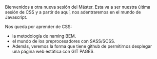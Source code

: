 Bienvenidos a otra nueva sesión del Máster. Esta va a ser nuestra última sesión de CSS y a partir de aquí, nos adentraremos en el mundo de Javascript.

Nos queda por aprender de CSS:

- la metodología de naming BEM.
- el mundo de los preprocesadores con SASS/SCSS.
- Además, veremos la forma que tiene github de permitirnos desplegar una página web estática con GIT PAGES.
